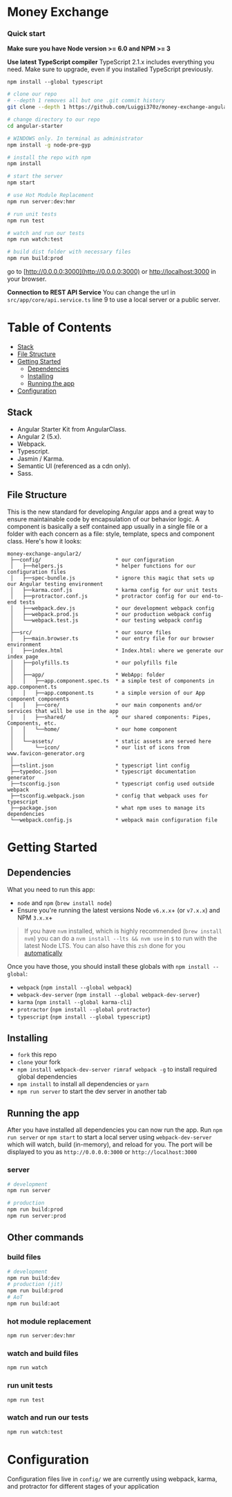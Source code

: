 # Money Exchange

### Quick start

**Make sure you have Node version >= 6.0 and NPM >= 3**

**Use latest TypeScript compiler**
TypeScript 2.1.x includes everything you need. Make sure to upgrade, even if you installed TypeScript previously.
```
npm install --global typescript
```

```bash
# clone our repo
# --depth 1 removes all but one .git commit history
git clone --depth 1 https://github.com/Luiggi370z/money-exchange-angular2.git

# change directory to our repo
cd angular-starter

# WINDOWS only. In terminal as administrator
npm install -g node-pre-gyp

# install the repo with npm
npm install

# start the server
npm start

# use Hot Module Replacement
npm run server:dev:hmr

# run unit tests
npm run test

# watch and run our tests
npm run watch:test

# build dist folder with necessary files
npm run build:prod

```
go to [http://0.0.0.0:3000](http://0.0.0.0:3000) or [http://localhost:3000](http://localhost:3000) in your browser.

**Connection to REST API Service**
You can change the url in `src/app/core/api.service.ts` line 9 to use a local server or a public server.

# Table of Contents
* [Stack](#stack)
* [File Structure](#file-structure)
* [Getting Started](#getting-started)
    * [Dependencies](#dependencies)
    * [Installing](#installing)
    * [Running the app](#running-the-app)
* [Configuration](#configuration)

## Stack
* Angular Starter Kit from AngularClass.
* Angular 2 (5.x).
* Webpack.
* Typescript.
* Jasmin / Karma.
* Semantic UI (referenced as a cdn only).
* Sass.

## File Structure
This is the new standard for developing Angular apps and a great way to ensure maintainable code by encapsulation of our behavior logic. A component is basically a self contained app usually in a single file or a folder with each concern as a file: style, template, specs and component class. Here's how it looks:
```
money-exchange-angular2/
 ├──config/                        * our configuration
 │   ├──helpers.js                 * helper functions for our configuration files
 │   ├──spec-bundle.js             * ignore this magic that sets up our Angular testing environment
 │   ├──karma.conf.js              * karma config for our unit tests
 │   ├──protractor.conf.js         * protractor config for our end-to-end tests
 │   ├──webpack.dev.js             * our development webpack config
 │   ├──webpack.prod.js            * our production webpack config
 │   └──webpack.test.js            * our testing webpack config
 │
 ├──src/                           * our source files
 │   ├──main.browser.ts            * our entry file for our browser environment
 │   ├──index.html                 * Index.html: where we generate our index page
 │   ├──polyfills.ts               * our polyfills file
 │   │
 │   ├──app/                       * WebApp: folder
 │   │   ├──app.component.spec.ts  * a simple test of components in app.component.ts
 │   │   ├──app.component.ts       * a simple version of our App component components
 │   │   ├──core/                  * our main components and/or services that will be use in the app
 │   │   ├──shared/                * our shared components: Pipes, Components, etc.
 │   │   └──home/                  * our home component
 │   │
 │   └──assets/                    * static assets are served here
 │       └──icon/                  * our list of icons from www.favicon-generator.org
 │
 ├──tslint.json                    * typescript lint config
 ├──typedoc.json                   * typescript documentation generator
 ├──tsconfig.json                  * typescript config used outside webpack
 ├──tsconfig.webpack.json          * config that webpack uses for typescript
 ├──package.json                   * what npm uses to manage its dependencies
 └──webpack.config.js              * webpack main configuration file

```

# Getting Started
## Dependencies
What you need to run this app:
* `node` and `npm` (`brew install node`)
* Ensure you're running the latest versions Node `v6.x.x`+ (or `v7.x.x`) and NPM `3.x.x`+

> If you have `nvm` installed, which is highly recommended (`brew install nvm`) you can do a `nvm install --lts && nvm use` in `$` to run with the latest Node LTS. You can also have this `zsh` done for you [automatically](https://github.com/creationix/nvm#calling-nvm-use-automatically-in-a-directory-with-a-nvmrc-file)

Once you have those, you should install these globals with `npm install --global`:
* `webpack` (`npm install --global webpack`)
* `webpack-dev-server` (`npm install --global webpack-dev-server`)
* `karma` (`npm install --global karma-cli`)
* `protractor` (`npm install --global protractor`)
* `typescript` (`npm install --global typescript`)

## Installing
* `fork` this repo
* `clone` your fork
* `npm install webpack-dev-server rimraf webpack -g` to install required global dependencies
* `npm install` to install all dependencies or `yarn`
* `npm run server` to start the dev server in another tab

## Running the app
After you have installed all dependencies you can now run the app. Run `npm run server` or `npm start` to start a local server using `webpack-dev-server` which will watch, build (in-memory), and reload for you. The port will be displayed to you as `http://0.0.0.0:3000` or `http://localhost:3000`

### server
```bash
# development
npm run server

# production
npm run build:prod
npm run server:prod
```

## Other commands

### build files
```bash
# development
npm run build:dev
# production (jit)
npm run build:prod
# AoT
npm run build:aot
```

### hot module replacement
```bash
npm run server:dev:hmr
```

### watch and build files
```bash
npm run watch
```

### run unit tests
```bash
npm run test
```

### watch and run our tests
```bash
npm run watch:test
```

# Configuration
Configuration files live in `config/` we are currently using webpack, karma, and protractor for different stages of your application
